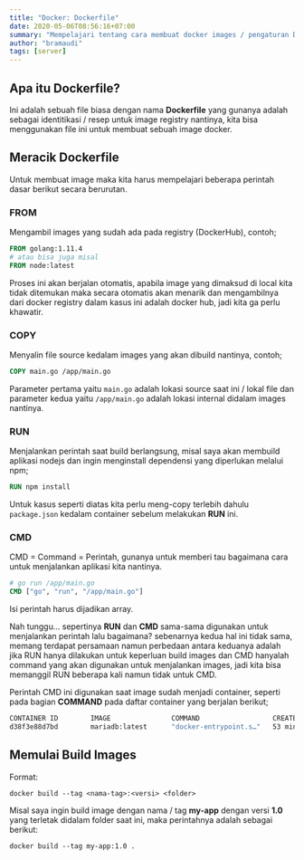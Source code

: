```yaml
---
title: "Docker: Dockerfile"
date: 2020-05-06T08:56:16+07:00
summary: "Mempelajari tentang cara membuat docker images / pengaturan Dockerfile."
author: "bramaudi"
tags: [server]
---
```


## Apa itu Dockerfile?

Ini adalah sebuah file biasa dengan nama **Dockerfile** yang gunanya adalah sebagai identitikasi / resep untuk image registry nantinya, kita bisa menggunakan file ini untuk membuat sebuah image docker.

## Meracik Dockerfile

Untuk membuat image maka kita harus mempelajari beberapa perintah dasar berikut secara berurutan.

### FROM

Mengambil images yang sudah ada pada registry (DockerHub), contoh;

``` Dockerfile
FROM golang:1.11.4
# atau bisa juga misal
FROM node:latest
```

Proses ini akan berjalan otomatis, apabila image yang dimaksud di local kita tidak ditemukan maka secara otomatis akan menarik dan mengambilnya dari docker registry dalam kasus ini adalah docker hub, jadi kita ga perlu khawatir.

### COPY

Menyalin file source kedalam images yang akan dibuild nantinya, contoh;

``` Dockerfile
COPY main.go /app/main.go
```

Parameter pertama yaitu `main.go` adalah lokasi source saat ini / lokal file dan parameter kedua yaitu `/app/main.go` adalah lokasi internal didalam images nantinya.

### RUN

Menjalankan perintah saat build berlangsung, misal saya akan membuild aplikasi nodejs dan ingin menginstall dependensi yang diperlukan melalui npm;

``` Dockerfile
RUN npm install
```

Untuk kasus seperti diatas kita perlu meng-copy terlebih dahulu `package.json` kedalam container sebelum melakukan **RUN** ini.

### CMD

CMD = Command = Perintah, gunanya untuk memberi tau bagaimana cara untuk menjalankan aplikasi kita nantinya.

``` Dockerfile
# go run /app/main.go
CMD ["go", "run", "/app/main.go"]
```

Isi perintah harus dijadikan array.

Nah tunggu... sepertinya **RUN** dan **CMD** sama-sama digunakan untuk menjalankan perintah lalu bagaimana? sebenarnya kedua hal ini tidak sama, memang terdapat persamaan namun perbedaan antara keduanya adalah jika RUN hanya dilakukan untuk keperluan build images dan CMD hanyalah command yang akan digunakan untuk menjalankan images, jadi kita bisa memanggil RUN beberapa kali namun tidak untuk CMD.

Perintah CMD ini digunakan saat image sudah menjadi container, seperti pada bagian **COMMAND** pada daftar container yang berjalan berikut;

``` bash
CONTAINER ID        IMAGE               COMMAND                  CREATED             STATUS              PORTS                    NAMES
d38f3e88d7bd        mariadb:latest      "docker-entrypoint.s…"   53 minutes ago      Up 53 minutes       0.0.0.0:8083->3306/tcp   pdd-db
```

## Memulai Build Images

Format:
```
docker build --tag <nama-tag>:<versi> <folder>
```

Misal saya ingin build image dengan nama / tag **my-app** dengan versi **1.0** yang terletak didalam folder saat ini, maka perintahnya adalah sebagai berikut:
```
docker build --tag my-app:1.0 .
```
